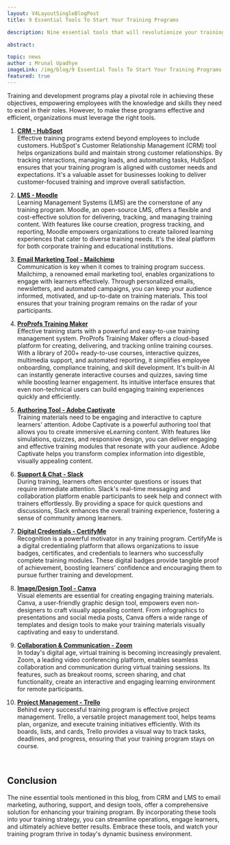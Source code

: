 ```yaml
---
layout: V4LayoutSingleBlogPost
title: 9 Essential Tools To Start Your Training Programs

description: Nine essential tools that will revolutionize your training program, from CRM and LMS to email marketing, authoring, and collaboration solutions.

abstract: 

topic: news
author : Mrunal Upadhye
imageLink: /img/blog/9 Essential Tools To Start Your Training Programs.png
featured: true
---
```


Training and development programs play a pivotal role in achieving these objectives, empowering employees with the knowledge and skills they need to excel in their roles. However, to make these programs effective and efficient, organizations must leverage the right tools.


1. <b><u><a href="https://www.hubspot.com/">CRM - HubSpot</a></u></b><br>
Effective training programs extend beyond employees to include customers. HubSpot's Customer Relationship Management (CRM) tool helps organizations build and maintain strong customer relationships. By tracking interactions, managing leads, and automating tasks, HubSpot ensures that your training program is aligned with customer needs and expectations. It's a valuable asset for businesses looking to deliver customer-focused training and improve overall satisfaction.

1. <b><u><a href="https://moodle.org/">LMS - Moodle</a></u></b><br>
Learning Management Systems (LMS) are the cornerstone of any training program. Moodle, an open-source LMS, offers a flexible and cost-effective solution for delivering, tracking, and managing training content. With features like course creation, progress tracking, and reporting, Moodle empowers organizations to create tailored learning experiences that cater to diverse training needs. It's the ideal platform for both corporate training and educational institutions.

1. <b><u><a href="https://mailchimp.com/">Email Marketing Tool - Mailchimp</a></u></b><br>
Communication is key when it comes to training program success. Mailchimp, a renowned email marketing tool, enables organizations to engage with learners effectively. Through personalized emails, newsletters, and automated campaigns, you can keep your audience informed, motivated, and up-to-date on training materials. This tool ensures that your training program remains on the radar of your participants.

1. [**ProProfs Training Maker**](https://www.proprofstraining.com/)<br>
Effective training starts with a powerful and easy-to-use training management system. ProProfs Training Maker offers a cloud-based platform for creating, delivering, and tracking online training courses. With a library of 200+ ready-to-use courses, interactive quizzes, multimedia support, and automated reporting, it simplifies employee onboarding, compliance training, and skill development. It's built-in AI can instantly generate interactive courses and quizzes, saving time while boosting learner engagement. Its intuitive interface ensures that even non-technical users can build engaging training experiences quickly and efficiently.

1. <b><u><a href="https://www.adobe.com/products/captivate.html">Authoring Tool - Adobe Captivate</a></u></b><br>
Training materials need to be engaging and interactive to capture learners' attention. Adobe Captivate is a powerful authoring tool that allows you to create immersive eLearning content. With features like simulations, quizzes, and responsive design, you can deliver engaging and effective training modules that resonate with your audience. Adobe Captivate helps you transform complex information into digestible, visually appealing content.

1. <b><u><a href="https://slack.com/">Support & Chat - Slack</a></u></b><br>
During training, learners often encounter questions or issues that require immediate attention. Slack's real-time messaging and collaboration platform enable participants to seek help and connect with trainers effortlessly. By providing a space for quick questions and discussions, Slack enhances the overall training experience, fostering a sense of community among learners.

1. <b><u><a href="http://certifyme.online/">Digital Credentials - CertifyMe</a></u></b><br>
Recognition is a powerful motivator in any training program. CertifyMe is a digital credentialing platform that allows organizations to issue badges, certificates, and credentials to learners who successfully complete training modules. These digital badges provide tangible proof of achievement, boosting learners' confidence and encouraging them to pursue further training and development.

1. <b><u><a href="https://www.canva.com/">Image/Design Tool - Canva</a></u></b><br>
Visual elements are essential for creating engaging training materials. Canva, a user-friendly graphic design tool, empowers even non-designers to craft visually appealing content. From infographics to presentations and social media posts, Canva offers a wide range of templates and design tools to make your training materials visually captivating and easy to understand.

1. <b><u><a href="http://zoom.us">Collaboration & Communication - Zoom</a></u></b><br>
In today's digital age, virtual training is becoming increasingly prevalent. Zoom, a leading video conferencing platform, enables seamless collaboration and communication during virtual training sessions. Its features, such as breakout rooms, screen sharing, and chat functionality, create an interactive and engaging learning environment for remote participants.

1. <b><u><a href="https://trello.com/">Project Management - Trello</a></u></b><br>
Behind every successful training program is effective project management. Trello, a versatile project management tool, helps teams plan, organize, and execute training initiatives efficiently. With its boards, lists, and cards, Trello provides a visual way to track tasks, deadlines, and progress, ensuring that your training program stays on course.

<br>

## Conclusion

The nine essential tools mentioned in this blog, from CRM and LMS to email marketing, authoring, support, and design tools, offer a comprehensive solution for enhancing your training program. By incorporating these tools into your training strategy, you can streamline operations, engage learners, and ultimately achieve better results. Embrace these tools, and watch your training program thrive in today's dynamic business environment.

